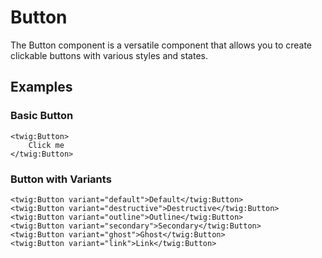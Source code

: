 # Button

The Button component is a versatile component that allows you to create clickable buttons with various styles and states.

## Examples

### Basic Button

```twig
<twig:Button>
    Click me
</twig:Button>
```

### Button with Variants

```twig
<twig:Button variant="default">Default</twig:Button>
<twig:Button variant="destructive">Destructive</twig:Button>
<twig:Button variant="outline">Outline</twig:Button>
<twig:Button variant="secondary">Secondary</twig:Button>
<twig:Button variant="ghost">Ghost</twig:Button>
<twig:Button variant="link">Link</twig:Button>
``` 
